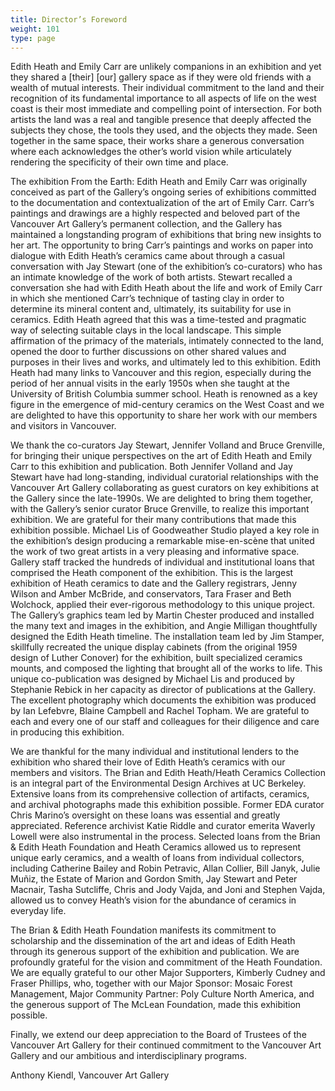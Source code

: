```yaml
---
title: Director’s Foreword
weight: 101
type: page
---
```

Edith Heath and Emily Carr are unlikely companions in an exhibition and yet they shared a [their] [our] gallery space as if they were old friends with a wealth of mutual interests. Their individual commitment to the land and their recognition of its fundamental importance to all aspects of life on the west coast is their most immediate and compelling point of intersection. For both artists the land was a real and tangible presence that deeply affected the subjects they chose, the tools they used, and the objects they made. Seen together in the same space, their works share a generous conversation where each acknowledges the other’s world vision while articulately rendering the specificity of their own time and place.

The exhibition From the Earth: Edith Heath and Emily Carr was originally conceived as part of the Gallery’s ongoing series of exhibitions committed to the documentation and contextualization of the art of Emily Carr. Carr’s paintings and drawings are a highly respected and beloved part of the Vancouver Art Gallery’s permanent collection, and the Gallery has maintained a longstanding program of exhibitions that bring new insights to her art. The opportunity to bring Carr’s paintings and works on paper into dialogue with Edith Heath’s ceramics came about through a casual conversation with Jay Stewart (one of the exhibition’s co-curators) who has an intimate knowledge of the work of both artists. Stewart recalled a conversation she had with Edith Heath about the life and work of Emily Carr in which she mentioned Carr’s technique of tasting clay in order to determine its mineral content and, ultimately, its suitability for use in ceramics. Edith Heath agreed that this was a time-tested and pragmatic way of selecting suitable clays in the local landscape. This simple affirmation of the primacy of the materials, intimately connected to the land, opened the door to further discussions on other shared values and purposes in their lives and works, and ultimately led to this exhibition. Edith Heath had many links to Vancouver and this region, especially during the period of her annual visits in the early 1950s when she taught at the University of British Columbia summer school. Heath is renowned as a key figure in the emergence of mid-century ceramics on the West Coast and we are delighted to have this opportunity to share her work with our members and visitors in Vancouver.

We thank the co-curators Jay Stewart, Jennifer Volland and Bruce Grenville, for bringing their unique perspectives on the art of Edith Heath and Emily Carr to this exhibition and publication. Both Jennifer Volland and Jay Stewart have had long-standing, individual curatorial relationships with the Vancouver Art Gallery collaborating as guest curators on key exhibitions at the Gallery since the late-1990s. We are delighted to bring them together, with the Gallery’s senior curator Bruce Grenville, to realize this important exhibition. We are grateful for their many contributions that made this exhibition possible. Michael Lis of Goodweather Studio played a key role in the exhibition’s design producing a remarkable mise-en-scène that united the work of two great artists in a very pleasing and informative space. Gallery staff tracked the hundreds of individual and institutional loans that comprised the Heath component of the exhibition. This is the largest exhibition of Heath ceramics to date and the Gallery registrars, Jenny Wilson and Amber McBride, and conservators, Tara Fraser and Beth Wolchock, applied their ever-rigorous methodology to this unique project. The Gallery’s graphics team led by Martin Chester produced and installed the many text and images in the exhibition, and Angie Milligan thoughtfully designed the Edith Heath timeline. The installation team led by Jim Stamper, skillfully recreated the unique display cabinets (from the original 1959 design of Luther Conover) for the exhibition, built specialized ceramics mounts, and composed the lighting that brought all of the works to life. This unique co-publication was designed by Michael Lis and produced by Stephanie Rebick in her capacity as director of publications at the Gallery. The excellent photography which documents the exhibition was produced by Ian Lefebvre, Blaine Campbell and Rachel Topham. We are grateful to each and every one of our staff and colleagues for their diligence and care in producing this exhibition.

We are thankful for the many individual and institutional lenders to the exhibition who shared their love of Edith Heath’s ceramics with our members and visitors. The Brian and Edith Heath/Heath Ceramics Collection is an integral part of the Environmental Design Archives at UC Berkeley. Extensive loans from its comprehensive collection of artifacts, ceramics, and archival photographs made this exhibition possible. Former EDA curator Chris Marino’s oversight on these loans was essential and greatly appreciated. Reference archivist Katie Riddle and curator emerita Waverly Lowell were also instrumental in the process. Selected loans from the Brian & Edith Heath Foundation and Heath Ceramics allowed us to represent unique early ceramics, and a wealth of loans from individual collectors, including Catherine Bailey and Robin Petravic, Allan Collier, Bill Janyk, Julie Muñiz, the Estate of Marion and Gordon Smith, Jay Stewart and Peter Macnair, Tasha Sutcliffe, Chris and Jody Vajda, and Joni and Stephen Vajda, allowed us to convey Heath’s vision for the abundance of ceramics in everyday life.

The Brian & Edith Heath Foundation manifests its commitment to scholarship and the dissemination of the art and ideas of Edith Heath through its generous support of the exhibition and publication. We are profoundly grateful for the vision and commitment of the Heath Foundation. We are equally grateful to our other Major Supporters, Kimberly Cudney and Fraser Phillips, who, together with our Major Sponsor: Mosaic Forest Management, Major Community Partner: Poly Culture North America, and the generous support of The McLean Foundation, made this exhibition possible.

Finally, we extend our deep appreciation to the Board of Trustees of the Vancouver Art Gallery for their continued commitment to the Vancouver Art Gallery and our ambitious and interdisciplinary programs.

Anthony Kiendl, Vancouver Art Gallery
